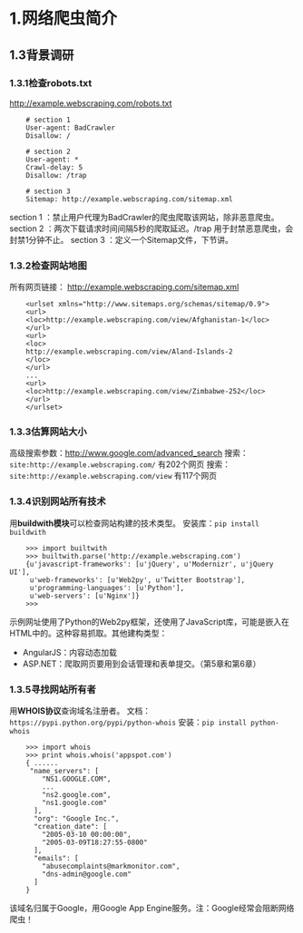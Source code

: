# 1.网络爬虫简介
## 1.3背景调研
### 1.3.1检查robots.txt
http://example.webscraping.com/robots.txt
```
	# section 1
	User-agent: BadCrawler
	Disallow: /

	# section 2
	User-agent: *
	Crawl-delay: 5
	Disallow: /trap 

	# section 3
	Sitemap: http://example.webscraping.com/sitemap.xml
```
section 1 ：禁止用户代理为BadCrawler的爬虫爬取该网站，除非恶意爬虫。
section 2 ：两次下载请求时间间隔5秒的爬取延迟。/trap 用于封禁恶意爬虫，会封禁1分钟不止。
section 3 ：定义一个Sitemap文件，下节讲。
### 1.3.2检查网站地图
所有网页链接： http://example.webscraping.com/sitemap.xml
```
	<urlset xmlns="http://www.sitemaps.org/schemas/sitemap/0.9">
	<url>
	<loc>http://example.webscraping.com/view/Afghanistan-1</loc>
	</url>
	<url>
	<loc>
	http://example.webscraping.com/view/Aland-Islands-2
	</loc>
	</url>
	...
	<url>
	<loc>http://example.webscraping.com/view/Zimbabwe-252</loc>
	</url>
	</urlset>
```
### 1.3.3估算网站大小
高级搜索参数：http://www.google.com/advanced_search
搜索：`site:http://example.webscraping.com/` 有202个网页
搜索：`site:http://example.webscraping.com/view` 有117个网页
### 1.3.4识别网站所有技术
用**buildwith模块**可以检查网站构建的技术类型。
安装库：`pip install buildwith`
```
	>>> import builtwith
	>>> builtwith.parse('http://example.webscraping.com')
	{u'javascript-frameworks': [u'jQuery', u'Modernizr', u'jQuery UI'],
	 u'web-frameworks': [u'Web2py', u'Twitter Bootstrap'],
	 u'programming-languages': [u'Python'],
	 u'web-servers': [u'Nginx']}
	>>> 
```
示例网址使用了Python的Web2py框架，还使用了JavaScript库，可能是嵌入在HTML中的。这种容易抓取。其他建构类型：
- AngularJS：内容动态加载
- ASP.NET：爬取网页要用到会话管理和表单提交。（第5章和第6章） 
### 1.3.5寻找网站所有者
用**WHOIS协议**查询域名注册者。
文档：`https://pypi.python.org/pypi/python-whois`
安装：`pip install python-whois`
``` 
	>>> import whois
	>>> print whois.whois('appspot.com')
	{ ......
	 "name_servers": [
	    "NS1.GOOGLE.COM", 
	    ...
	    "ns2.google.com", 
	    "ns1.google.com"
	  ], 
	  "org": "Google Inc.", 
	  "creation_date": [
	    "2005-03-10 00:00:00", 
	    "2005-03-09T18:27:55-0800"
	  ], 
	  "emails": [
	    "abusecomplaints@markmonitor.com", 
	    "dns-admin@google.com"
	  ]
	}
```
该域名归属于Google，用Google App Engine服务。注：Google经常会阻断网络爬虫！
